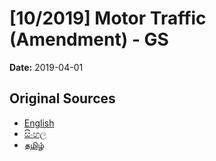 # [10/2019] Motor Traffic (Amendment) - GS

**Date:** 2019-04-01

## Original Sources

- [English](https://documents.gov.lk/view/bills/2019/4/10-2019_E.pdf)
- [සිංහල](https://documents.gov.lk/view/bills/2019/4/10-2019_S.pdf)
- [தமிழ்](https://documents.gov.lk/view/bills/2019/4/10-2019_T.pdf)
